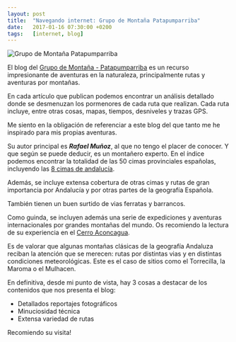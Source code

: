 ```yaml
---
layout: post
title:  "Navegando internet: Grupo de Montaña Patapumparriba"
date:   2017-01-16 07:30:00 +0200
tags:	[internet, blog]
---
```


![Grupo de Montaña Patapumparriba][gmp]

El blog del [Grupo de Montaña - Patapumparriba][web_gmp] es un recurso
impresionante de aventuras en la naturaleza, principalmente rutas y aventuras
por montañas.

En cada artículo que publican podemos encontrar un análisis detallado donde se
desmenuzan los pormenores de cada ruta que realizan.
Cada ruta incluye, entre otras cosas, mapas, tiempos, desniveles y trazas GPS.

Me siento en la obligación de referenciar a este blog del que tanto me he
inspirado para mis propias aventuras.

<!--more-->

Su autor principal es ***Rafael Muñoz***, al que no tengo el placer de conocer.
Y que según se puede deducir, es un montañero experto.
En el índice podemos encontrar la totalidad de las 50 cimas provinciales
españolas, incluyendo las [8 cimas de andalucía][wiki_cimas].

Además, se incluye extensa cobertura de otras cimas y rutas de gran importancia
por Andalucía y por otras partes de la geografía Española.

También tienen un buen surtido de vias ferratas y barrancos.

Como guinda, se incluyen además una serie de expediciones y aventuras
internacionales por grandes montañas del mundo. Os recomiendo la lectura de
su experiencia en el [Cerro Aconcagua][gmp_aconcagua].

Es de valorar que algunas montañas clásicas de la geografía Andaluza reciban
la atención que se merecen: rutas por distintas vias y en distintas condiciones
meteorológicas. Este es el caso de sitios como el Torrecilla, la Maroma o el
Mulhacen.

En definitiva, desde mi punto de vista, hay 3 cosas a destacar de los
contenidos que nos presenta el blog:

* Detallados reportajes fotográficos
* Minuciosidad técnica
* Extensa variedad de rutas

Recomiendo su visita!

[gmp]:			{{site.url}}/assets/gmp.png
[web_gmp]:		http://gmpatapumparriba.blogspot.com.es/
[wiki_cimas]:		https://es.wikipedia.org/wiki/Cimas_de_Andaluc%C3%ADa
[gmp_aconcagua]:	http://gmpatapumparriba.blogspot.com.es/2014/08/cerro-aconcagua-6960-mts-cordillera-de.html
